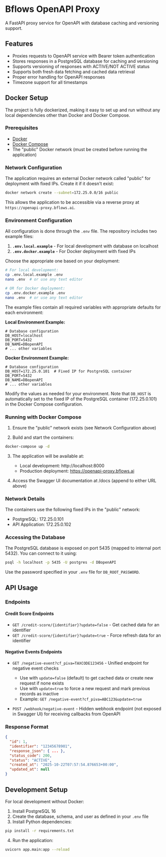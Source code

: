 # Bflows OpenAPI Proxy

A FastAPI proxy service for OpenAPI with database caching and versioning support.

## Features

- Proxies requests to OpenAPI service with Bearer token authentication
- Stores responses in a PostgreSQL database for caching and versioning
- Supports versioning of responses with ACTIVE/NOT ACTIVE status
- Supports both fresh data fetching and cached data retrieval
- Proper error handling for OpenAPI responses
- Timezone support for all timestamps

## Docker Setup

The project is fully dockerized, making it easy to set up and run without any local dependencies other than Docker and Docker Compose.

### Prerequisites

- [Docker](https://docs.docker.com/get-docker/)
- [Docker Compose](https://docs.docker.com/compose/install/)
- The "public" Docker network (must be created before running the application)

### Network Configuration

The application requires an external Docker network called "public" for deployment with fixed IPs. Create it if it doesn't exist:

```bash
docker network create --subnet=172.25.0.0/16 public
```

This allows the application to be accessible via a reverse proxy at `https://openapi-proxy.bflows.ai`.

### Environment Configuration

All configuration is done through the `.env` file. The repository includes two example files:

1. **`.env.local.example`** - For local development with database on localhost
2. **`.env.docker.example`** - For Docker deployment with fixed IPs

Choose the appropriate one based on your deployment:

```bash
# For local development:
cp .env.local.example .env
nano .env  # or use any text editor

# OR for Docker deployment:
cp .env.docker.example .env
nano .env  # or use any text editor
```

The example files contain all required variables with appropriate defaults for each environment:

**Local Environment Example:**
```env
# Database configuration
DB_HOST=localhost
DB_PORT=5432
DB_NAME=DBopenAPI
# ... other variables
```

**Docker Environment Example:**
```env
# Database configuration
DB_HOST=172.25.0.101  # Fixed IP for PostgreSQL container
DB_PORT=5432
DB_NAME=DBopenAPI
# ... other variables
```

Modify the values as needed for your environment. Note that `DB_HOST` is automatically set to the fixed IP of the PostgreSQL container (172.25.0.101) in the Docker Compose configuration.

### Running with Docker Compose

1. Ensure the "public" network exists (see Network Configuration above)

2. Build and start the containers:

```bash
docker-compose up -d
```

3. The application will be available at:
   - Local development: http://localhost:8000
   - Production deployment: https://openapi-proxy.bflows.ai

4. Access the Swagger UI documentation at /docs (append to either URL above)

### Network Details

The containers use the following fixed IPs in the "public" network:
- PostgreSQL: 172.25.0.101
- API Application: 172.25.0.102

### Accessing the Database

The PostgreSQL database is exposed on port 5435 (mapped to internal port 5432). You can connect to it using:

```bash
psql -h localhost -p 5435 -U postgres -d DBopenAPI
```

Use the password specified in your `.env` file for `DB_ROOT_PASSWORD`.

## API Usage

### Endpoints

#### Credit Score Endpoints

- `GET /credit-score/{identifier}?update=false` - Get cached data for an identifier
- `GET /credit-score/{identifier}?update=true` - Force refresh data for an identifier

#### Negative Events Endpoints

- `GET /negative-event?cf_piva=TAXCODE123456` - Unified endpoint for negative event checks
  - Use with `update=false` (default) to get cached data or create new request if none exists
  - Use with `update=true` to force a new request and mark previous records as inactive
  - Example: `GET /negative-event?cf_piva=ABC123&update=true`
  
- `POST /webhook/negative-event` - Hidden webhook endpoint (not exposed in Swagger UI) for receiving callbacks from OpenAPI

### Response Format

```json
{
  "id": 1,
  "identifier": "12345678901",
  "response_json": { ... },
  "status_code": 200,
  "status": "ACTIVE",
  "created_at": "2025-10-22T07:57:54.876653+00:00",
  "updated_at": null
}
```

## Development Setup

For local development without Docker:

1. Install PostgreSQL 16
2. Create the database, schema, and user as defined in your `.env` file
3. Install Python dependencies:

```bash
pip install -r requirements.txt
```

4. Run the application:

```bash
uvicorn app.main:app --reload
```
